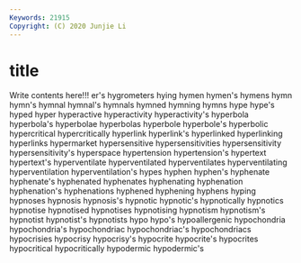 ```yaml
---
Keywords: 21915
Copyright: (C) 2020 Junjie Li
---
```


# title

Write contents here!!!
er's 
hygrometers 
hying 
hymen 
hymen's 
hymens 
hymn 
hymn's 
hymnal 
hymnal's
hymnals 
hymned 
hymning 
hymns 
hype 
hype's 
hyped 
hyper 
hyperactive 
hyperactivity
hyperactivity's 
hyperbola 
hyperbola's 
hyperbolae 
hyperbolas 
hyperbole 
hyperbole's 
hyperbolic 
hypercritical 
hypercritically
hyperlink 
hyperlink's 
hyperlinked 
hyperlinking 
hyperlinks 
hypermarket 
hypersensitive 
hypersensitivities 
hypersensitivity 
hypersensitivity's
hyperspace 
hypertension 
hypertension's 
hypertext 
hypertext's 
hyperventilate 
hyperventilated 
hyperventilates 
hyperventilating 
hyperventilation
hyperventilation's 
hypes 
hyphen 
hyphen's 
hyphenate 
hyphenate's 
hyphenated 
hyphenates 
hyphenating 
hyphenation
hyphenation's 
hyphenations 
hyphened 
hyphening 
hyphens 
hyping 
hypnoses 
hypnosis 
hypnosis's 
hypnotic
hypnotic's 
hypnotically 
hypnotics 
hypnotise 
hypnotised 
hypnotises 
hypnotising 
hypnotism 
hypnotism's 
hypnotist
hypnotist's 
hypnotists 
hypo 
hypo's 
hypoallergenic 
hypochondria 
hypochondria's 
hypochondriac 
hypochondriac's 
hypochondriacs
hypocrisies 
hypocrisy 
hypocrisy's 
hypocrite 
hypocrite's 
hypocrites 
hypocritical 
hypocritically 
hypodermic 
hypodermic's
